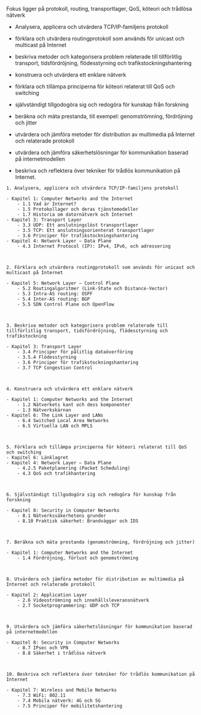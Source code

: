 Fokus ligger på protokoll, routing, transportlager, QoS, köteori och trådlösa nätverk


- Analysera, applicera och utvärdera TCP/IP-familjens protokoll  

- förklara och utvärdera routingprotokoll som används för unicast och multicast på Internet

- beskriva metoder och kategorisera problem relaterade till tillförlitlig transport, tidsfördröjning, flödesstyrning och trafikstockningshantering

- konstruera och utvärdera ett enklare nätverk

- förklara och tillämpa principerna för köteori relaterat till QoS och switching

- självständigt tillgodogöra sig och redogöra för kunskap från forskning

- beräkna och mäta prestanda, till exempel: genomströmning, fördröjning och jitter

- utvärdera och jämföra metoder för distribution av multimedia på Internet och relaterade protokoll

- utvärdera och jämföra säkerhetslösningar för kommunikation baserad på internetmodellen

- beskriva och reflektera över tekniker för trådlös kommunikation på Internet.


```
1. Analysera, applicera och utvärdera TCP/IP-familjens protokoll

- Kapitel 1: Computer Networks and the Internet
    - 1.1 Vad är Internet?
    - 1.5 Protokollager och deras tjänstemodeller
    - 1.7 Historia om datornätverk och Internet
- Kapitel 3: Transport Layer
    - 3.3 UDP: Ett anslutningslöst transportlager
    - 3.5 TCP: Ett anslutningsorienterat transportlager
    - 3.6 Principer för trafikstockningshantering
- Kapitel 4: Network Layer – Data Plane
    - 4.3 Internet Protocol (IP): IPv4, IPv6, och adressering



2. Förklara och utvärdera routingprotokoll som används för unicast och multicast på Internet

- Kapitel 5: Network Layer – Control Plane
    - 5.2 Routingalgoritmer (Link-State och Distance-Vector)
    - 5.3 Intra-AS routing: OSPF
    - 5.4 Inter-AS routing: BGP
    - 5.5 SDN Control Plane och OpenFlow



3. Beskriva metoder och kategorisera problem relaterade till tillförlitlig transport, tidsfördröjning, flödesstyrning och trafikstockning

- Kapitel 3: Transport Layer
    - 3.4 Principer för pålitlig dataöverföring
    - 3.5.4 Flödesstyrning
    - 3.6 Principer för trafikstockningshantering
    - 3.7 TCP Congestion Control



4. Konstruera och utvärdera ett enklare nätverk

- Kapitel 1: Computer Networks and the Internet
    - 1.2 Nätverkets kant och dess komponenter
    - 1.3 Nätverkskärnan
- Kapitel 6: The Link Layer and LANs
    - 6.4 Switched Local Area Networks
    - 6.5 Virtuella LAN och MPLS



5. Förklara och tillämpa principerna för köteori relaterat till QoS och switching
- Kapitel 6: Länklagret
- Kapitel 4: Network Layer – Data Plane
    - 4.2.5 Paketplanering (Packet Scheduling)
    - 4.3 QoS och trafikhantering



6. Självständigt tillgodogöra sig och redogöra för kunskap från forskning

- Kapitel 8: Security in Computer Networks
    - 8.1 Nätverkssäkerhetens grunder
    - 8.10 Praktisk säkerhet: Brandväggar och IDS



7. Beräkna och mäta prestanda (genomströmning, fördröjning och jitter)

- Kapitel 1: Computer Networks and the Internet
    - 1.4 Fördröjning, förlust och genomströmning



8. Utvärdera och jämföra metoder för distribution av multimedia på Internet och relaterade protokoll

- Kapitel 2: Application Layer
    - 2.6 Videoströmning och innehållsleveransnätverk
    - 2.7 Socketprogrammering: UDP och TCP



9. Utvärdera och jämföra säkerhetslösningar för kommunikation baserad på internetmodellen

- Kapitel 8: Security in Computer Networks
    - 8.7 IPsec och VPN
    - 8.8 Säkerhet i trådlösa nätverk



10. Beskriva och reflektera över tekniker för trådlös kommunikation på Internet

- Kapitel 7: Wireless and Mobile Networks
    - 7.3 WiFi: 802.11
    - 7.4 Mobila nätverk: 4G och 5G
    - 7.5 Principer för mobilitetshantering

